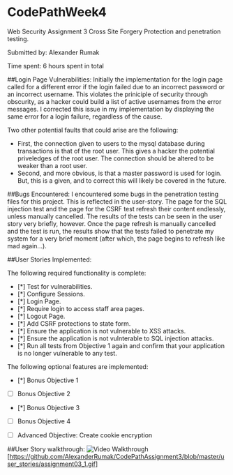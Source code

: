 # CodePathWeek4
Web Security Assignment 3
Cross Site Forgery Protection and penetration testing.

Submitted by: Alexander Rumak

Time spent: 6 hours spent in total

##Login Page Vulnerabilities:
Initially the implementation for the login page called for a different error if the login failed due to an incorrect password or an incorrect username. This violates the priniciple of security through obscurity, as a hacker could build a list of active usernames from the error messages. I corrected this issue in my implementation by displaying the same error for a login failure, regardless of the cause.

Two other potential faults that could arise are the following:
* First, the connection given to users to the mysql database during transactions is that of the root user. This gives a hacker the potential priveledges of the root user. The connection should be altered to be weaker than a root user.
* Second, and more obvious, is that a master password is used for login. But, this is a given, and to correct this will likely be covered in the future.

##Bugs Encountered:
I encountered some bugs in the penetration testing files for this project. This is reflected in the user-story. The page for the SQL injection test and the page for the CSRF test refresh their content endlessly, unless manually cancelled. The results of the tests can be seen in the user story very briefly, however. Once the page refresh is manually cancelled and the test is run, the results show that the tests failed to penetrate my system for a very brief moment (after which, the page begins to refresh like mad again...).

##User Stories Implemented:

The following required functionality is complete:

* [\*] Test for vulnerabilities.
* [\*] Configure Sessions.
* [\*] Login Page.
* [\*] Require login to access staff area pages.
* [\*] Logout Page.
* [\*] Add CSRF protections to state form.
* [\*] Ensure the application is not vulnerable to XSS attacks.
* [\*] Ensure the application is not vulnterable to SQL injection attacks.
* [\*] Run all tests from Objective 1 again and confirm that your application is no longer vulnerable to any test.

The following optional features are implemented:

* [\*] Bonus Objective 1
* [ ] Bonus Objective 2
* [\*] Bonus Objective 3
* [ ] Bonus Objective 4
* [ ] Advanced Objective: Create cookie encryption


##User Story walkthrough:
<img src='https://github.com/AlexanderRumak/CodePathAssignment3/blob/master/user_stories/assignment03_1.gif' title='Video Walkthrough' width='' alt='Video Walkthrough' />
[https://github.com/AlexanderRumak/CodePathAssignment3/blob/master/user_stories/assignment03_1.gif]
